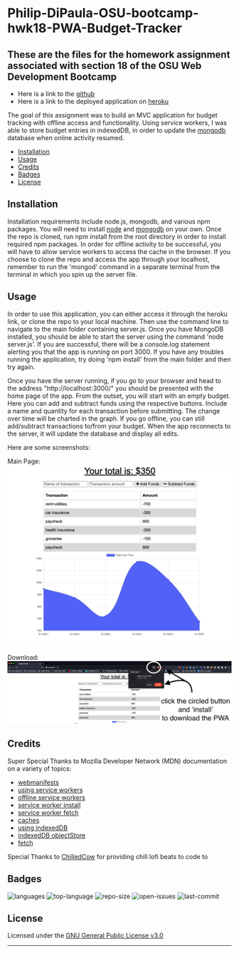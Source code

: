# Philip-DiPaula-OSU-bootcamp-hwk18-PWA-Budget-Tracker

## These are the files for the homework assignment associated with section 18 of the OSU Web Development Bootcamp

* Here is a link to the [github](https://github.com/pjdip/Philip-DiPaula-OSU-bootcamp-hwk18-PWA-Budget-Tracker)
* Here is a link to the deployed application on [heroku](https://mighty-savannah-32837.herokuapp.com/)

The goal of this assignment was to build an MVC application for budget tracking with offline access and functionality. Using service workers, I was able to store budget entries in indexedDB, in order to update the [mongodb](https://www.mongodb.com/) database when online activity resumed.

* [Installation](#installation)
* [Usage](#usage)
* [Credits](#credits)
* [Badges](#badges)
* [License](#license)

## Installation

Installation requirements include node.js, mongodb, and various npm packages.
You will need to install [node](https://nodejs.org/en/download/) and [mongodb](https://docs.mongodb.com/manual/installation/) on your own. Once the repo is cloned, run npm install from the root directory in order to install required npm packages. In order for offline activity to be successful, you will have to allow service workers to access the cache in the browser. If you choose to clone the repo and access the app through your localhost, remember to run the 'mongod' command in a separate terminal from the terminal in which you spin up the server file.


## Usage 

In order to use this application, you can either access it through the heroku link, or clone the repo to your local machine. Then use the command line to navigate to the main folder containing server.js. Once you have MongoDB installed, you should be able to start the server using the command 'node server.js'. If you are successful, there will be a console.log statement alerting you that the app is running on port 3000. If you have any troubles running the application, try doing 'npm install' from the main folder and then try again.

Once you have the server running, if you go to your browser and head to the address "http://localhost:3000/" you should be presented with the home page of the app. From the outset, you will start with an empty budget. Here you can add and subtract funds using the respective buttons. Include a name and quantity for each transaction before submitting. The change over time will be charted in the graph. If you go offline, you can still add/subtract transactions to/from your budget. When the app reconnects to the server, it will update the database and display all edits.


Here are some screenshots:

Main Page: ![landing](./public/images/main.png)


Download: ![dload](./public/images/dload.png)


## Credits

Super Special Thanks to Mozilla Developer Network (MDN) documentation on a variety of topics:
* [webmanifests](https://developer.mozilla.org/en-US/docs/Web/Manifest)
* [using service workers](https://developer.mozilla.org/en-US/docs/Web/API/Service_Worker_API/Using_Service_Workers)
* [offline service workers](https://developer.mozilla.org/en-US/docs/Web/Progressive_web_apps/Offline_Service_workers)
* [service worker install](https://developer.mozilla.org/en-US/docs/Web/API/InstallEvent)
* [service worker fetch](https://developer.mozilla.org/en-US/docs/Web/API/FetchEvent)
* [caches](https://developer.mozilla.org/en-US/docs/Web/API/Cache)
* [using indexedDB](https://developer.mozilla.org/en-US/docs/Web/API/IndexedDB_API/Using_IndexedDB)
* [indexedDB objectStore](https://developer.mozilla.org/en-US/docs/Web/API/IDBObjectStore)
* [fetch](https://developer.mozilla.org/en-US/docs/Web/API/Fetch_API/Using_Fetch)


Special Thanks to [ChilledCow](https://www.youtube.com/channel/UCSJ4gkVC6NrvII8umztf0Ow) for providing chill lofi beats to code to

## Badges

![languages](https://img.shields.io/github/languages/count/pjdip/Philip-DiPaula-OSU-bootcamp-hwk18-PWA-Budget-Tracker)
![top-language](https://img.shields.io/github/languages/top/pjdip/Philip-DiPaula-OSU-bootcamp-hwk18-PWA-Budget-Tracker)
![repo-size](https://img.shields.io/github/repo-size/pjdip/Philip-DiPaula-OSU-bootcamp-hwk18-PWA-Budget-Tracker)
![open-issues](https://img.shields.io/github/issues-raw/pjdip/Philip-DiPaula-OSU-bootcamp-hwk18-PWA-Budget-Tracker)
![last-commit](https://img.shields.io/github/last-commit/pjdip/Philip-DiPaula-OSU-bootcamp-hwk18-PWA-Budget-Tracker)

## License

Licensed under the [GNU General Public License v3.0](https://choosealicense.com/licenses/gpl-3.0/)

---